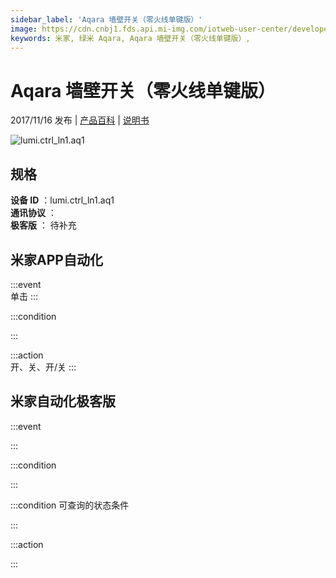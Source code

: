 ```yaml
---
sidebar_label: 'Aqara 墙壁开关（零火线单键版）'
image: https://cdn.cnbj1.fds.api.mi-img.com/iotweb-user-center/developer_16790691070258MU5AV1V.png?GalaxyAccessKeyId=AKVGLQWBOVIRQ3XLEW&Expires=9223372036854775807&Signature=jr+lxKg1JKZXxvhIeloodahniUs=
keywords: 米家, 绿米 Aqara, Aqara 墙壁开关（零火线单键版）, 
---
```

# Aqara 墙壁开关（零火线单键版）

2017/11/16 发布 | [产品百科](https://home.mi.com/webapp/content/baike/product/index.html?model=lumi.ctrl_ln1.aq1/) | [说明书](https://home.mi.com/views/introduction.html?model=lumi.ctrl_ln1.aq1&region=cn)

![lumi.ctrl_ln1.aq1](https://cdn.cnbj1.fds.api.mi-img.com/iotweb-user-center/developer_16790691070258MU5AV1V.png?GalaxyAccessKeyId=AKVGLQWBOVIRQ3XLEW&Expires=9223372036854775807&Signature=jr+lxKg1JKZXxvhIeloodahniUs=)

## 规格  
> 
**设备 ID** ：lumi.ctrl_ln1.aq1  
**通讯协议** ：  
**极客版**  ： 待补充 


## 米家APP自动化  

:::event  
单击
:::

:::condition  

:::

:::action   
开、关、开/关
:::

## 米家自动化极客版  

:::event  

:::

:::condition  

:::

:::condition 可查询的状态条件  

:::

:::action  

:::

        
